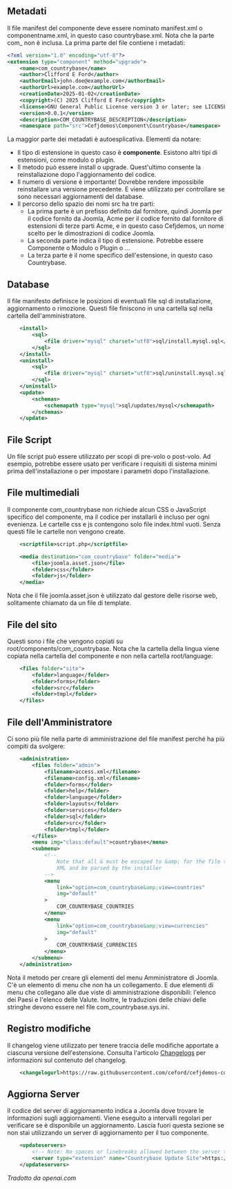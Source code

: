 <!-- Filename: J4.x:MVC_Anatomy:_Manifest_File / Display title: Anatomia MVC: File Manifesto -->

## Metadati

Il file manifest del componente deve essere nominato manifest.xml o componentname.xml, in questo caso countrybase.xml. Nota che la parte com_ non è inclusa. La prima parte del file contiene i metadati:

```xml
<?xml version="1.0" encoding="utf-8"?>
<extension type="component" method="upgrade">
    <name>com_countrybase</name>
    <author>Clifford E Ford</author>
    <authorEmail>john.doe@example.com</authorEmail>
    <authorUrl>example.com</authorUrl>
    <creationDate>2025-01-02</creationDate>
    <copyright>(C) 2025 Clifford E Ford</copyright>
    <license>GNU General Public License version 3 or later; see LICENSE.txt</license>
    <version>0.0.1</version>
    <description>COM_COUNTRYBASE_DESCRIPTION</description>
    <namespace path="src">Cefjdemos\Component\Countrybase</namespace>
```

La maggior parte dei metadati è autoesplicativa. Elementi da notare:

- Il tipo di estensione in questo caso è **componente**. Esistono altri tipi di estensioni, come modulo o plugin.
- Il metodo può essere install o upgrade. Quest'ultimo consente la reinstallazione dopo l'aggiornamento del codice.
- Il numero di versione è importante! Dovrebbe rendere impossibile reinstallare una versione precedente. E viene utilizzato per controllare se sono necessari aggiornamenti del database.
- Il percorso dello spazio dei nomi src ha tre parti:
  - La prima parte è un prefisso definito dal fornitore, quindi Joomla per il codice fornito da Joomla, Acme per il codice fornito dal fornitore di estensioni di terze parti Acme, e in questo caso Cefjdemos, un nome scelto per le dimostrazioni di codice Joomla.
  - La seconda parte indica il tipo di estensione. Potrebbe essere Componente o Modulo o Plugin o ...
  - La terza parte è il nome specifico dell'estensione, in questo caso Countrybase.

## Database

Il file manifesto definisce le posizioni di eventuali file sql di installazione, aggiornamento o rimozione. Questi file finiscono in una cartella sql nella cartella dell'amministratore.

```xml
    <install>
        <sql>
            <file driver="mysql" charset="utf8">sql/install.mysql.sql</file>
        </sql>
    </install>
    <uninstall>
        <sql>
            <file driver="mysql" charset="utf8">sql/uninstall.mysql.sql</file>
        </sql>
    </uninstall>
    <update>
        <schemas>
            <schemapath type="mysql">sql/updates/mysql</schemapath>
        </schemas>
    </update>
```

## File Script

Un file script può essere utilizzato per scopi di pre-volo o post-volo. Ad esempio, potrebbe essere usato per verificare i requisiti di sistema minimi prima dell'installazione o per impostare i parametri dopo l'installazione.

## File multimediali

Il componente com_countrybase non richiede alcun CSS o JavaScript specifico del componente, ma il codice per installarli è incluso per ogni evenienza. Le cartelle css e js contengono solo file index.html vuoti. Senza questi file le cartelle non vengono create.

```xml
    <scriptfile>script.php</scriptfile>

    <media destination="com_countrybase" folder="media">
        <file>joomla.asset.json</file>
        <folder>css</folder>
        <folder>js</folder>
    </media>
```

Nota che il file joomla.asset.json è utilizzato dal gestore delle risorse web, solitamente chiamato da un file di template.

## File del sito

Questi sono i file che vengono copiati su root/components/com_countrybase. Nota che la cartella della lingua viene copiata nella cartella del componente e non nella cartella root/language:

```xml
    <files folder="site">
        <folder>language</folder>
        <folder>forms</folder>
        <folder>src</folder>
        <folder>tmpl</folder>
    </files>
```

## File dell'Amministratore

Ci sono più file nella parte di amministrazione del file manifest perché ha più compiti da svolgere:

```xml
    <administration>
        <files folder="admin">
            <filename>access.xml</filename>
            <filename>config.xml</filename>
            <folder>forms</folder>
            <folder>help</folder>
            <folder>language</folder>
            <folder>layouts</folder>
            <folder>services</folder>
            <folder>sql</folder>
            <folder>src</folder>
            <folder>tmpl</folder>
        </files>
        <menu img="class:default">countrybase</menu>
        <submenu>
            <!--
                Note that all & must be escaped to &amp; for the file to be valid
                XML and be parsed by the installer
            -->
            <menu
                link="option=com_countrybase&amp;view=countries"
                img="default"
            >
                COM_COUNTRYBASE_COUNTRIES
            </menu>
            <menu
                link="option=com_countrybase&amp;view=currencies"
                img="default"
            >
                COM_COUNTRYBASE_CURRENCIES
            </menu>
        </submenu>
    </administration>
```

Nota il metodo per creare gli elementi del menu Amministratore di Joomla. C'è un elemento di menu che non ha un collegamento. E due elementi di menu che collegano alle due viste di amministrazione disponibili: l'elenco dei Paesi e l'elenco delle Valute. Inoltre, le traduzioni delle chiavi delle stringhe devono essere nel file com_countrybase.sys.ini.

## Registro modifiche

Il changelog viene utilizzato per tenere traccia delle modifiche apportate a ciascuna versione dell'estensione. Consulta l'articolo [Changelogs](jdocmanual?article=docus/install-update/installation-change-log) per informazioni sul contenuto del changelog.

```xml
    <changelogurl>https://raw.githubusercontent.com/ceford/cefjdemos-com-countrybase/master/changelog.xml</changelogurl>
```

## Aggiorna Server

Il codice del server di aggiornamento indica a Joomla dove trovare le informazioni sugli aggiornamenti. Viene eseguito a intervalli regolari per verificare se è disponibile un aggiornamento. Lascia fuori questa sezione se non stai utilizzando un server di aggiornamento per il tuo componente.

```xml
    <updateservers>
        <!-- Note: No spaces or linebreaks allowed between the server tags -->
        <server type="extension" name="Countrybase Update Site">https://raw.githubusercontent.com/ceford/cefjdemos-com-countrybase/master/updates.xml</server>
    </updateservers>
```

*Tradotto da openai.com*

